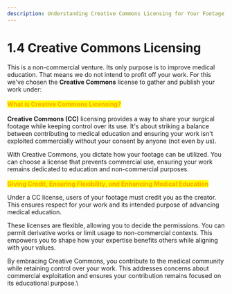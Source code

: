 ```yaml
---
description: Understanding Creative Commons Licensing for Your Footage
---
```


# 1.4 Creative Commons Licensing

This is a non-commercial venture. Its only purpose is to improve medical education. That means we do not intend to profit off your work. For this we've chosen the **Creative Commons** license to gather and publish your work under:\
\
<mark style="color:orange;">**What is Creative Commons Licensing?**</mark>\
\
**Creative Commons (CC)** licensing provides a way to share your surgical footage while keeping control over its use. It's about striking a balance between contributing to medical education and ensuring your work isn't exploited commercially without your consent by anyone (not even by us).

With Creative Commons, you dictate how your footage can be utilized. You can choose a license that prevents commercial use, ensuring your work remains dedicated to education and non-commercial purposes.\
\
<mark style="color:orange;">**Giving Credit, Ensuring Flexibility, and Enhancing Medical Education**</mark>

Under a CC license, users of your footage must credit you as the creator. This ensures respect for your work and its intended purpose of advancing medical education.

These licenses are flexible, allowing you to decide the permissions. You can permit derivative works or limit usage to non-commercial contexts. This empowers you to shape how your expertise benefits others while aligning with your values.

By embracing Creative Commons, you contribute to the medical community while retaining control over your work. This addresses concerns about commercial exploitation and ensures your contribution remains focused on its educational purpose.\
